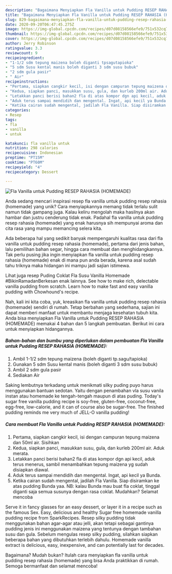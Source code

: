 ```yaml
---
description: "Bagaimana Menyiapkan Fla Vanilla untuk Pudding RESEP RAHASIA (HOMEMADE) Anti Gagal"
title: "Bagaimana Menyiapkan Fla Vanilla untuk Pudding RESEP RAHASIA (HOMEMADE) Anti Gagal"
slug: 829-bagaimana-menyiapkan-fla-vanilla-untuk-pudding-resep-rahasia-homemade-anti-gagal
date: 2020-09-20T06:47:45.275Z
image: https://img-global.cpcdn.com/recipes/d07d08158566efe9/751x532cq70/fla-vanilla-untuk-pudding-resep-rahasia-homemade-foto-resep-utama.jpg
thumbnail: https://img-global.cpcdn.com/recipes/d07d08158566efe9/751x532cq70/fla-vanilla-untuk-pudding-resep-rahasia-homemade-foto-resep-utama.jpg
cover: https://img-global.cpcdn.com/recipes/d07d08158566efe9/751x532cq70/fla-vanilla-untuk-pudding-resep-rahasia-homemade-foto-resep-utama.jpg
author: Jerry Robinson
ratingvalue: 3.3
reviewcount: 9
recipeingredient:
- "1-1/2 sdm tepung maizena boleh diganti tpsagutapioka"
- "5 sdm Susu kental manis boleh diganti 3 sdm susu bubuk"
- "2 sdm gula pasir"
- " Air"
recipeinstructions:
- "Pertama, siapkan cangkir kecil, isi dengan campuran tepung maizena dan 50ml air. Sisihkan"
- "Kedua, siapkan panci, masukkan susu, gula, dan kurleb 200ml air. Aduk merata."
- "Letakkan panci berisi bahan2 fla di atas kompor dgn api kecil, aduk terus menerus, sambil menambahkan tepung maizena yg sudah disiapkan diawal."
- "Aduk terus sampai mendidih dan mengental. Ingat, api kecil ya Bunda."
- "Ketika cairan sudah mengental, jadilah Fla Vanilla. Siap disiramkan ke atas pudding Bunda yaa. NB: kalau Bunda mau buat fla coklat, tinggal diganti saja semua susunya dengan rasa coklat. Mudahkan? Selamat mencoba"
categories:
- Resep
tags:
- fla
- vanilla
- untuk

katakunci: fla vanilla untuk 
nutrition: 298 calories
recipecuisine: Indonesian
preptime: "PT15M"
cooktime: "PT60M"
recipeyield: "4"
recipecategory: Dessert

---
```



![Fla Vanilla untuk Pudding RESEP RAHASIA (HOMEMADE)](https://img-global.cpcdn.com/recipes/d07d08158566efe9/751x532cq70/fla-vanilla-untuk-pudding-resep-rahasia-homemade-foto-resep-utama.jpg)

Anda sedang mencari inspirasi resep fla vanilla untuk pudding resep rahasia (homemade) yang unik? Cara menyiapkannya memang tidak terlalu sulit namun tidak gampang juga. Kalau keliru mengolah maka hasilnya akan hambar dan justru cenderung tidak enak. Padahal fla vanilla untuk pudding resep rahasia (homemade) yang enak harusnya sih mempunyai aroma dan cita rasa yang mampu memancing selera kita.

Ada beberapa hal yang sedikit banyak mempengaruhi kualitas rasa dari fla vanilla untuk pudding resep rahasia (homemade), pertama dari jenis bahan, lalu pemilihan bahan segar, hingga cara membuat dan menghidangkannya. Tak perlu pusing jika ingin menyiapkan fla vanilla untuk pudding resep rahasia (homemade) enak di mana pun anda berada, karena asal sudah tahu triknya maka hidangan ini mampu jadi sajian istimewa.

Lihat juga resep Puding Coklat Fla Susu Vanilla Homemade #BikinRamadanBerkesan enak lainnya. See how to make rich, delectable vanilla pudding from scratch. Learn how to make fast and easy vanilla pudding with Chowhound&#39;s recipe.


Nah, kali ini kita coba, yuk, kreasikan fla vanilla untuk pudding resep rahasia (homemade) sendiri di rumah. Tetap berbahan yang sederhana, sajian ini dapat memberi manfaat untuk membantu menjaga kesehatan tubuh kita. Anda bisa menyiapkan Fla Vanilla untuk Pudding RESEP RAHASIA (HOMEMADE) memakai 4 bahan dan 5 langkah pembuatan. Berikut ini cara untuk menyiapkan hidangannya.

<!--inarticleads1-->

##### Bahan-bahan dan bumbu yang diperlukan dalam pembuatan Fla Vanilla untuk Pudding RESEP RAHASIA (HOMEMADE):

1. Ambil 1-1/2 sdm tepung maizena (boleh diganti tp.sagu/tapioka)
1. Gunakan 5 sdm Susu kental manis (boleh diganti 3 sdm susu bubuk)
1. Ambil 2 sdm gula pasir
1. Sediakan  Air


Saking lembutnya terkadang untuk menikmati silky puding puyo harus menggunakan bantuan sedotan. Yaitu dengan penambahan vla susu vanila instan atau homemade ke tengah-tengah maupun di atas puding. Today&#39;s sugar free vanilla pudding recipe is soy-free, gluten-free, coconut-free, egg-free, low-calorie, and it can of course also be sugar-free. The finished pudding reminds me very much of JELL-O vanilla pudding! 

<!--inarticleads2-->

##### Cara membuat Fla Vanilla untuk Pudding RESEP RAHASIA (HOMEMADE):

1. Pertama, siapkan cangkir kecil, isi dengan campuran tepung maizena dan 50ml air. Sisihkan
1. Kedua, siapkan panci, masukkan susu, gula, dan kurleb 200ml air. Aduk merata.
1. Letakkan panci berisi bahan2 fla di atas kompor dgn api kecil, aduk terus menerus, sambil menambahkan tepung maizena yg sudah disiapkan diawal.
1. Aduk terus sampai mendidih dan mengental. Ingat, api kecil ya Bunda.
1. Ketika cairan sudah mengental, jadilah Fla Vanilla. Siap disiramkan ke atas pudding Bunda yaa. NB: kalau Bunda mau buat fla coklat, tinggal diganti saja semua susunya dengan rasa coklat. Mudahkan? Selamat mencoba


Serve it in fancy glasses for an easy dessert, or layer it in a recipe such as the famous Sex. Easy, delicious and healthy Sugar free homemade vanilla pudding recipe from SparkRecipes. Resep silky pudding tidak menggunakan bahan agar-agar atau jelli, akan tetapi sebagai gantinya pudding jenis ini menggunakan maizena yang tentunya dengan tambahan susu dan gula. Sebelum mengulas resep silky pudding, silahkan siapkan beberapa bahan yang dibutuhkan terlebih dahulu. Homemade vanilla extract is delicious, easy, inexpensive, and can potentially last for decades. 

Bagaimana? Mudah bukan? Itulah cara menyiapkan fla vanilla untuk pudding resep rahasia (homemade) yang bisa Anda praktikkan di rumah. Semoga bermanfaat dan selamat mencoba!
